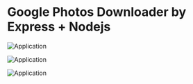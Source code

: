 # Google Photos Downloader by Express + Nodejs


![Application](https://i.ibb.co/DphD5JV/Screenshot-2023-11-23-171938.png?raw=true)

![Application](https://i.ibb.co/G51BccB/Screenshot-2023-11-23-171951.png?raw=true)

![Application](https://i.ibb.co/fYV5P8b/Screenshot-2023-11-23-172001.png?raw=true)
